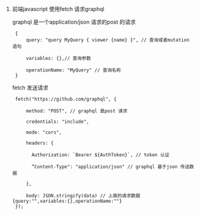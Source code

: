 1. 前端javascript 使用fetch 请求graphql 

   graphql 是一个application/json 请求的post 的请求

        {
            query: "query MyQuery { viewer {name} }", // 查询或者mutation 语句

            variables: {},// 查询参数

            operationName: "MyQuery" // 查询名称
        }


   fetch 发送请求

        fetch("https://github.com/graphql", {

            method: "POST", // graphql 是post 请求

            credentials: "include",

            mode: "cors",

            headers: {

              Authorization: `Bearer ${AuthToken}`, // token 认证

              “Content-Type": "application/json" // graphql 基于json 传送数据

            },

            body: JSON.stringify(data) // 上面的请求数据 {query:"",variables:{},operationName:""}
        });


